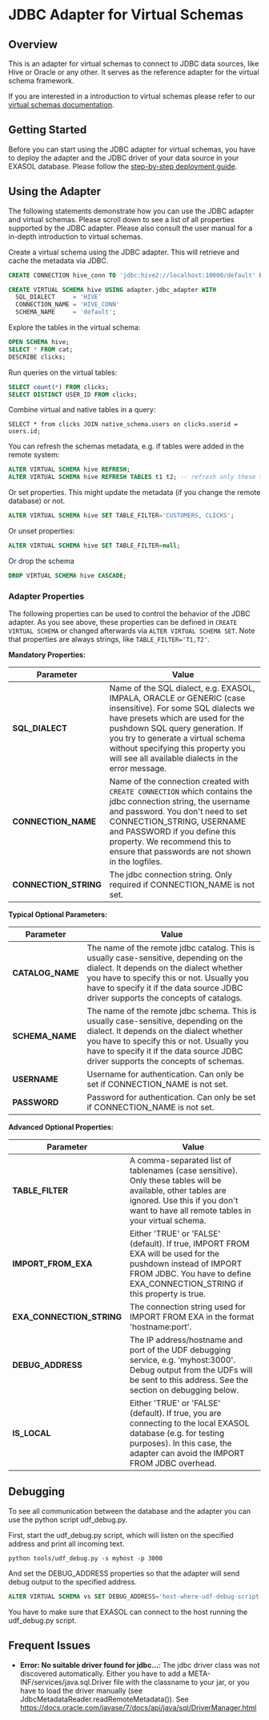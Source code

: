 # JDBC Adapter for Virtual Schemas

## Overview
This is an adapter for virtual schemas to connect to JDBC data sources, like Hive or Oracle or any other. It serves as the reference adapter for the virtual schema framework.

If you are interested in a introduction to virtual schemas please refer to our [virtual schemas documentation](../doc).


## Getting Started

Before you can start using the JDBC adapter for virtual schemas, you have to deploy the adapter and the JDBC driver of your data source in your EXASOL database.
Please follow the [step-by-step deployment guide](deploy_adapter.md).


## Using the Adapter
The following statements demonstrate how you can use the JDBC adapter and virtual schemas. Please scroll down to see a list of all properties supported by the JDBC adapter. Please also consult the user manual for a in-depth introduction to virtual schemas.

Create a virtual schema using the JDBC adapter. This will retrieve and cache the metadata via JDBC.
```sql
CREATE CONNECTION hive_conn TO 'jdbc:hive2://localhost:10000/default' USER 'hive-usr' IDENTIFIED BY 'hive-pwd';

CREATE VIRTUAL SCHEMA hive USING adapter.jdbc_adapter WITH
  SQL_DIALECT     = 'HIVE'
  CONNECTION_NAME = 'HIVE_CONN'
  SCHEMA_NAME     = 'default';
```

Explore the tables in the virtual schema:
```sql
OPEN SCHEMA hive;
SELECT * FROM cat;
DESCRIBE clicks;
```

Run queries on the virtual tables:
```sql
SELECT count(*) FROM clicks;
SELECT DISTINCT USER_ID FROM clicks;
```

Combine virtual and native tables in a query:
```
SELECT * from clicks JOIN native_schema.users on clicks.userid = users.id;
```

You can refresh the schemas metadata, e.g. if tables were added in the remote system:
```sql
ALTER VIRTUAL SCHEMA hive REFRESH;
ALTER VIRTUAL SCHEMA hive REFRESH TABLES t1 t2; -- refresh only these tables
```

Or set properties. This might update the metadata (if you change the remote database) or not.
```sql
ALTER VIRTUAL SCHEMA hive SET TABLE_FILTER='CUSTOMERS, CLICKS';
```

Or unset properties:
```sql
ALTER VIRTUAL SCHEMA hive SET TABLE_FILTER=null;
```

Or drop the schema
```sql
DROP VIRTUAL SCHEMA hive CASCADE;
```



### Adapter Properties
The following properties can be used to control the behavior of the JDBC adapter. As you see above, these properties can be defined in ```CREATE VIRTUAL SCHEMA``` or changed afterwards via ```ALTER VIRTUAL SCHEMA SET```. Note that properties are always strings, like `TABLE_FILTER='T1,T2'`.

**Mandatory Properties:**

Parameter                   | Value
--------------------------- | -----------
**SQL_DIALECT**             | Name of the SQL dialect, e.g. EXASOL, IMPALA, ORACLE or GENERIC (case insensitive). For some SQL dialects we have presets which are used for the pushdown SQL query generation. If you try to generate a virtual schema without specifying this property you will see all available dialects in the error message.
**CONNECTION_NAME**         | Name of the connection created with ```CREATE CONNECTION``` which contains the jdbc connection string, the username and password. You don't need to set CONNECTION_STRING, USERNAME and PASSWORD if you define this property. We recommend this to ensure that passwords are not shown in the logfiles.
**CONNECTION_STRING**       | The jdbc connection string. Only required if CONNECTION_NAME is not set.


**Typical Optional Parameters:**

Parameter                   | Value
--------------------------- | -----------
**CATALOG_NAME**            | The name of the remote jdbc catalog. This is usually case-sensitive, depending on the dialect. It depends on the dialect whether you have to specify this or not. Usually you have to specify it if the data source JDBC driver supports the concepts of catalogs.
**SCHEMA_NAME**             | The name of the remote jdbc schema. This is usually case-sensitive, depending on the dialect.  It depends on the dialect whether you have to specify this or not.  Usually you have to specify it if the data source JDBC driver supports the concepts of schemas.
**USERNAME**                | Username for authentication. Can only be set if CONNECTION_NAME is not set.
**PASSWORD**                | Password for authentication. Can only be set if CONNECTION_NAME is not set.


**Advanced Optional Properties:**

Parameter                   | Value
--------------------------- | -----------
**TABLE_FILTER**            | A comma-separated list of tablenames (case sensitive). Only these tables will be available, other tables are ignored. Use this if you don't want to have all remote tables in your virtual schema.
**IMPORT_FROM_EXA**         | Either 'TRUE' or 'FALSE' (default). If true, IMPORT FROM EXA will be used for the pushdown instead of IMPORT FROM JDBC. You have to define EXA_CONNECTION_STRING if this property is true.
**EXA_CONNECTION_STRING**   | The connection string used for IMPORT FROM EXA in the format 'hostname:port'.
**DEBUG_ADDRESS**           | The IP address/hostname and port of the UDF debugging service, e.g. 'myhost:3000'. Debug output from the UDFs will be sent to this address. See the section on debugging below.
**IS_LOCAL**                | Either 'TRUE' or 'FALSE' (default). If true, you are connecting to the local EXASOL database (e.g. for testing purposes). In this case, the adapter can avoid the IMPORT FROM JDBC overhead.



## Debugging
To see all communication between the database and the adapter you can use the python script udf_debug.py.

First, start the udf_debug.py script, which will listen on the specified address and print all incoming text.
```
python tools/udf_debug.py -s myhost -p 3000
```
And set the DEBUG_ADDRESS properties so that the adapter will send debug output to the specified address.
```sql
ALTER VIRTUAL SCHEMA vs SET DEBUG_ADDRESS='host-where-udf-debug-script-runs:3000'
```

You have to make sure that EXASOL can connect to the host running the udf_debug.py script.



## Frequent Issues
* **Error: No suitable driver found for jdbc...**: The jdbc driver class was not discovered automatically. Either you have to add a META-INF/services/java.sql.Driver file with the classname to your jar, or you have to load the driver manually (see JdbcMetadataReader.readRemoteMetadata()).
See https://docs.oracle.com/javase/7/docs/api/java/sql/DriverManager.html
